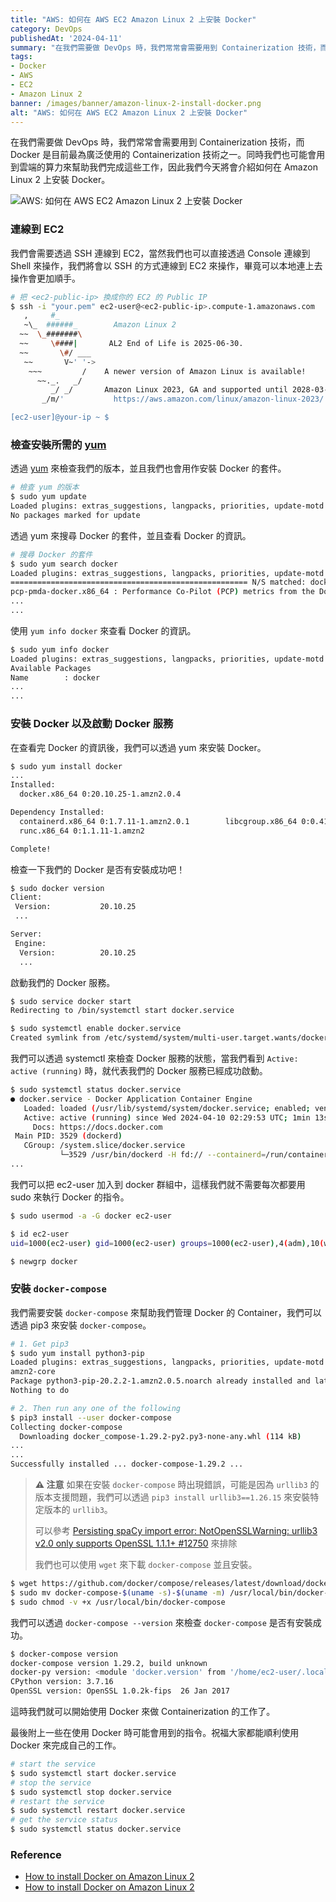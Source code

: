 ```yaml
---
title: "AWS: 如何在 AWS EC2 Amazon Linux 2 上安裝 Docker"
category: DevOps
publishedAt: '2024-04-11'
summary: "在我們需要做 DevOps 時，我們常常會需要用到 Containerization 技術，而 Docker 是目前最為廣泛使用的 Containerization 技術之一。同時我們也可能會用到雲端的算力來幫助我們完成這些工作，因此我們今天將會介紹如何在 Amazon Linux 2 上安裝 Docker。"
tags: 
- Docker
- AWS
- EC2
- Amazon Linux 2
banner: /images/banner/amazon-linux-2-install-docker.png
alt: "AWS: 如何在 AWS EC2 Amazon Linux 2 上安裝 Docker"
---
```


在我們需要做 DevOps 時，我們常常會需要用到 Containerization 技術，而 Docker 是目前最為廣泛使用的 Containerization 技術之一。同時我們也可能會用到雲端的算力來幫助我們完成這些工作，因此我們今天將會介紹如何在 Amazon Linux 2 上安裝 Docker。

![AWS: 如何在 AWS EC2 Amazon Linux 2 上安裝 Docker](/images/banner/amazon-linux-2-install-docker.png)

### 連線到 EC2

我們會需要透過 SSH 連線到 EC2，當然我們也可以直接透過 Console 連線到 Shell 來操作，我們將會以 SSH 的方式連線到 EC2 來操作，畢竟可以本地連上去操作會更加順手。

```bash
# 把 <ec2-public-ip> 換成你的 EC2 的 Public IP
$ ssh -i "your.pem" ec2-user@<ec2-public-ip>.compute-1.amazonaws.com
   ,     #_
   ~\_  ######_        Amazon Linux 2
  ~~  \_#######\
  ~~     \####|       AL2 End of Life is 2025-06-30.
  ~~       \#/ ___
   ~~       V~' '->
    ~~~         /    A newer version of Amazon Linux is available!
      ~~._.   _/
         _/ _/       Amazon Linux 2023, GA and supported until 2028-03-15.
       _/m/'           https://aws.amazon.com/linux/amazon-linux-2023/

[ec2-user]@your-ip ~ $
```

### 檢查安裝所需的 [yum](https://en.wikipedia.org/wiki/Yum_(software))

透過 [yum](https://en.wikipedia.org/wiki/Yum_(software)) 來檢查我們的版本，並且我們也會用作安裝 Docker 的套件。

```bash
# 檢查 yum 的版本
$ sudo yum update
Loaded plugins: extras_suggestions, langpacks, priorities, update-motd
No packages marked for update
```


透過 yum 來搜尋 Docker 的套件，並且查看 Docker 的資訊。

```bash
# 搜尋 Docker 的套件
$ sudo yum search docker
Loaded plugins: extras_suggestions, langpacks, priorities, update-motd
===================================================== N/S matched: docker =====================================================
pcp-pmda-docker.x86_64 : Performance Co-Pilot (PCP) metrics from the Docker daemon
...
...
```

使用 `yum info docker` 來查看 Docker 的資訊。

```bash
$ sudo yum info docker
Loaded plugins: extras_suggestions, langpacks, priorities, update-motd
Available Packages
Name        : docker
...
...
```


### 安裝 Docker 以及啟動 Docker 服務

在查看完 Docker 的資訊後，我們可以透過 yum 來安裝 Docker。

```bash
$ sudo yum install docker
...
Installed:
  docker.x86_64 0:20.10.25-1.amzn2.0.4

Dependency Installed:
  containerd.x86_64 0:1.7.11-1.amzn2.0.1        libcgroup.x86_64 0:0.41-21.amzn2        pigz.x86_64 0:2.3.4-1.amzn2.0.1
  runc.x86_64 0:1.1.11-1.amzn2

Complete!
```

檢查一下我們的 Docker 是否有安裝成功吧！

```bash
$ sudo docker version
Client:
 Version:           20.10.25
 ...

Server:
 Engine:
  Version:          20.10.25
  ...
```


啟動我們的 Docker 服務。

```bash
$ sudo service docker start
Redirecting to /bin/systemctl start docker.service

$ sudo systemctl enable docker.service
Created symlink from /etc/systemd/system/multi-user.target.wants/docker.service to /usr/lib/systemd/system/docker.service.
```

我們可以透過 systemctl 來檢查 Docker 服務的狀態，當我們看到 `Active: active (running)` 時，就代表我們的 Docker 服務已經成功啟動。

```bash
$ sudo systemctl status docker.service
● docker.service - Docker Application Container Engine
   Loaded: loaded (/usr/lib/systemd/system/docker.service; enabled; vendor preset: disabled)
   Active: active (running) since Wed 2024-04-10 02:29:53 UTC; 1min 13s ago
     Docs: https://docs.docker.com
 Main PID: 3529 (dockerd)
   CGroup: /system.slice/docker.service
           └─3529 /usr/bin/dockerd -H fd:// --containerd=/run/containerd/containerd.sock --default-ulimit nofile=32768:65536...
...
```

我們可以把 ec2-user 加入到 docker 群組中，這樣我們就不需要每次都要用 sudo 來執行 Docker 的指令。

```bash
$ sudo usermod -a -G docker ec2-user

$ id ec2-user
uid=1000(ec2-user) gid=1000(ec2-user) groups=1000(ec2-user),4(adm),10(wheel),190(systemd-journal),992(docker)

$ newgrp docker
```

### 安裝 `docker-compose`

我們需要安裝 `docker-compose` 來幫助我們管理 Docker 的 Container，我們可以透過 pip3 來安裝 `docker-compose`。

```bash
# 1. Get pip3
$ sudo yum install python3-pip
Loaded plugins: extras_suggestions, langpacks, priorities, update-motd
amzn2-core                                                                                              | 3.6 kB  00:00:00
Package python3-pip-20.2.2-1.amzn2.0.5.noarch already installed and latest version
Nothing to do

# 2. Then run any one of the following
$ pip3 install --user docker-compose
Collecting docker-compose
  Downloading docker_compose-1.29.2-py2.py3-none-any.whl (114 kB)
...
...
Successfully installed ... docker-compose-1.29.2 ...
```

> **⚠️ 注意**
> 如果在安裝 `docker-compose` 時出現錯誤，可能是因為 `urllib3` 的版本支援問題，我們可以透過 `pip3 install urllib3==1.26.15` 來安裝特定版本的 `urllib3`。
> 
> 可以參考 [Persisting spaCy import error: NotOpenSSLWarning: urllib3 v2.0 only supports OpenSSL 1.1.1+ #12750](https://github.com/explosion/spaCy/discussions/12750) 來排除
> 
> 我們也可以使用 `wget` 來下載 `docker-compose` 並且安裝。

```bash
$ wget https://github.com/docker/compose/releases/latest/download/docker-compose-$(uname -s)-$(uname -m) 
$ sudo mv docker-compose-$(uname -s)-$(uname -m) /usr/local/bin/docker-compose
$ sudo chmod -v +x /usr/local/bin/docker-compose
```

我們可以透過 `docker-compose --version` 來檢查 `docker-compose` 是否有安裝成功。

```bash
$ docker-compose version
docker-compose version 1.29.2, build unknown
docker-py version: <module 'docker.version' from '/home/ec2-user/.local/lib/python3.7/site-packages/docker/version.py'>
CPython version: 3.7.16
OpenSSL version: OpenSSL 1.0.2k-fips  26 Jan 2017
```


這時我們就可以開始使用 Docker 來做 Containerization 的工作了。

最後附上一些在使用 Docker 時可能會用到的指令。祝福大家都能順利使用 Docker 來完成自己的工作。

```bash
# start the service
$ sudo systemctl start docker.service
# stop the service
$ sudo systemctl stop docker.service
# restart the service
$ sudo systemctl restart docker.service
# get the service status
$ sudo systemctl status docker.service
```


### Reference

- [How to install Docker on Amazon Linux 2](https://www.cyberciti.biz/faq/how-to-install-docker-on-amazon-linux-2/)
- [How to install Docker on Amazon Linux 2](https://swapnasagarpradhan.medium.com/how-to-install-docker-on-amazon-linux-2-8e5161ac5464)
